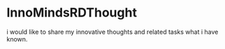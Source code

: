 # InnoMindsRDThought
i would like to share my innovative thoughts and related tasks what  i  have known.

